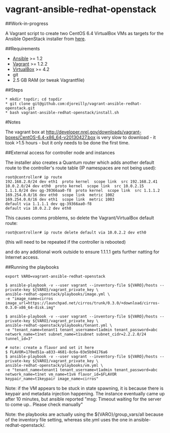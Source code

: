 vagrant-ansible-redhat-openstack
================================

##Work-in-progress

A Vagrant script to create two CentOS 6.4 VirtualBox VMs as targets for the Ansible OpenStack installer from [here](https://github.com/ansible/ansible-redhat-openstack.git).


##Requirements
* [Ansible](http://www.ansibleworks.com/docs/gettingstarted.html) >= 1.2
* [Vagrant](http://www.vagrantup.com) >= 1.2.2
* [VirtualBox](https://www.virtualbox.org) >= 4.2
* git
* 2.5 GB RAM (or tweak Vagrantfile)

##Steps


    * mkdir topdir; cd topdir
    * git clone git@github.com:djoreilly/vagrant-ansible-redhat-openstack.git
    * bash vagrant-ansible-redhat-openstack/install.sh


#Notes

The vagrant box at http://developer.nrel.gov/downloads/vagrant-boxes/CentOS-6.4-x86_64-v20130427.box is very slow to download - it took >1.5 hours - but it only needs to be done the first time.
 
##External access for controller node and instances

The installer also creates a Quantum router which adds another default route to the controller's route table (IP namespaces are not being used):


    root@controller# ip route
    192.168.2.0/24 dev eth1  proto kernel  scope link  src 192.168.2.41 
    10.0.2.0/24 dev eth0  proto kernel  scope link  src 10.0.2.15 
    1.1.1.0/24 dev qg-39366aa0-f8  proto kernel  scope link  src 1.1.1.2 
    169.254.0.0/16 dev eth0  scope link  metric 1002 
    169.254.0.0/16 dev eth1  scope link  metric 1003 
    default via 1.1.1.1 dev qg-39366aa0-f8 
    default via 10.0.2.2 dev eth0 


This causes comms problems, so delete the Vagrant/VirtualBox default route:

    root@controller# ip route delete default via 10.0.2.2 dev eth0

(this will need to be repeated if the controller is rebooted)

and do any additional work outside to ensure 1.1.1.1 gets further natting for Internet access.


##Running the playbooks


    export VARO=vagrant-ansible-redhat-openstack

    $ ansible-playbook -v --user vagrant --inventory-file ${VARO}/hosts --private-key ${VARO}/vagrant_private_key \
    ansible-redhat-openstack/playbooks/image.yml \
    -e "image_name=cirros image_url=https://launchpad.net/cirros/trunk/0.3.0/+download/cirros-0.3.0-x86_64-disk.img"

    $ ansible-playbook -v --user vagrant --inventory-file ${VARO}/hosts --private-key ${VARO}/vagrant_private_key \
    ansible-redhat-openstack/playbooks/tenant.yml \
    -e "tenant_name=tenant1 tenant_username=t1admin tenant_password=abc network_name=t1net subnet_name=t1subnet subnet_cidr=2.2.2.0/24 tunnel_id=3"

    # note: create a flavor and set it here
    $ FLAVOR=170ed51a-a833-4681-8c6a-03e5b94176a6
    $ ansible-playbook -v --user vagrant --inventory-file ${VARO}/hosts --private-key ${VARO}/vagrant_private_key \
    ansible-redhat-openstack/playbooks/vm.yml \
    -e "tenant_name=tenant1 tenant_username=t1admin tenant_password=abc network_name=t1net vm_name=t1vm flavor_id=$FLAVOR keypair_name=t1keypair image_name=cirros"


Note: if the VM appears to be stuck in state spawning, it is because there is keypair and metadata injection happening. The instance eventually came up after 10 minutes, but ansible reported "msg: Timeout waiting for the server to come up.. Please check manually"


Note: the playbooks are actually using the ${VARO}/group_vars/all because of the inventory file setting, whereas site.yml uses the one in ansible-redhat-openstack/.
